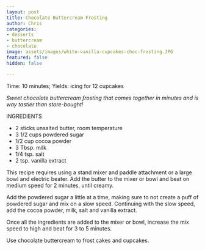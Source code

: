 ```yaml
---
layout: post
title: Chocolate Buttercream Frosting
author: Chris
categories:
- desserts
- buttercream
- chocolate
image: assets/images/white-vanilla-cupcakes-choc-frosting.JPG
featured: false
hidden: false

---
```

Time:  10 minutes; Yields: icing for 12 cupcakes

_Sweet chocolate buttercream frosting that comes together in minutes and is way tastier than store-bought!_

INGREDIENTS

* 2 sticks unsalted butter, room temperature
* 3 1/2 cups powdered sugar
* 1/2 cup cocoa powder
* 3 Tbsp. milk
* 1/4 tsp. salt
* 2 tsp. vanilla extract

This recipe requires using a stand mixer and paddle attachment or a large bowl and electric beater. Add the butter to the mixer or bowl and beat on medium speed for 2 minutes, until creamy.

Add the powdered sugar a little at a time, making sure to not create a puff of powdered sugar and mix on a slow speed. Continuing with the slow speed, add the cocoa powder, milk, salt and vanilla extract.

Once all the ingredients are added to the mixer or bowl, increase the mix speed to high and beat for 3 to 5 minutes. 

Use chocolate buttercream to frost cakes and cupcakes.